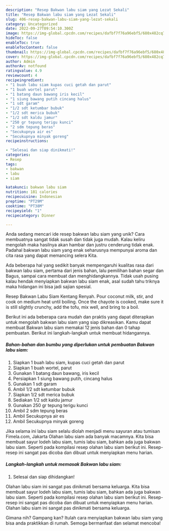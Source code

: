 ```yaml
---
description: "Resep Bakwan labu siam yang Lezat Sekali"
title: "Resep Bakwan labu siam yang Lezat Sekali"
slug: 406-resep-bakwan-labu-siam-yang-lezat-sekali
category: Uncategorized
date: 2022-09-27T09:54:10.300Z
image: https://img-global.cpcdn.com/recipes/dafbf7f76a96ebf5/680x482cq70/bakwan-labu-siam-foto-resep-utama.jpg
hideToc: false
enableToc: true
enableTocContent: false
thumbnail: https://img-global.cpcdn.com/recipes/dafbf7f76a96ebf5/680x482cq70/bakwan-labu-siam-foto-resep-utama.jpg
cover: https://img-global.cpcdn.com/recipes/dafbf7f76a96ebf5/680x482cq70/bakwan-labu-siam-foto-resep-utama.jpg
author: Admin
authorAv: notfound
ratingvalue: 4.9
reviewcount: 4
recipeingredient:
- "1 buah labu siam kupas cuci getah dan parut"
- "1 buah wortel parut"
- "1 batang daun bawang iris kecil"
- "1 siung bawang putih cincang halus"
- "1 sdt garam"
- "1/2 sdt ketumbar bubuk"
- "1/2 sdt merica bubuk"
- "1/2 sdt kaldu jamur"
- "250 gr tepung terigu kunci"
- "2 sdm tepung beras"
- "Secukupnya air es"
- "Secukupnya minyak goreng"
recipeinstructions:

- "Selesai dan siap dinikmati!"
categories:
- Resep
tags:
- bakwan
- labu
- siam

katakunci: bakwan labu siam 
nutrition: 181 calories
recipecuisine: Indonesian
preptime: "PT29M"
cooktime: "PT38M"
recipeyield: "1"
recipecategory: Dinner

---
```





Anda sedang mencari ide resep bakwan labu siam yang unik? Cara membuatnya sangat tidak susah dan tidak juga mudah. Kalau keliru mengolah maka hasilnya akan hambar dan justru cenderung tidak enak. Padahal bakwan labu siam yang enak seharusnya mempunyai aroma dan cita rasa yang dapat memancing selera Kita.





Ada beberapa hal yang sedikit banyak mempengaruhi kualitas rasa dari bakwan labu siam, pertama dari jenis bahan, lalu pemilihan bahan segar dan Bagus, sampai cara membuat dan menghidangkannya. Tidak usah pusing kalau hendak menyiapkan bakwan labu siam enak,      asal sudah tahu triknya maka hidangan ini bisa jadi sajian spesial.














Resep Bakwan Labu Siam Kentang Renyah. Pour coconut milk, stir, and cook on medium heat until boiling. Once the chayote is cooked, make sure it is still slightly crunchy, add the tofu, mix well, and bring to a boil.






Berikut ini ada beberapa cara mudah dan praktis yang dapat diterapkan untuk mengolah bakwan labu siam yang siap dikreasikan. Kamu dapat membuat Bakwan labu siam memakai 12 jenis bahan dan 0 tahap pembuatan. Berikut ini langkah-langkah untuk membuat hidangannya.

<!--inarticleads1-->

##### Bahan-bahan dan bumbu yang diperlukan untuk pembuatan Bakwan labu siam:

1. Siapkan 1 buah labu siam, kupas cuci getah dan parut
1. Siapkan 1 buah wortel, parut
1. Gunakan 1 batang daun bawang, iris kecil
1. Persiapkan 1 siung bawang putih, cincang halus
1. Gunakan 1 sdt garam
1. Ambil 1/2 sdt ketumbar bubuk
1. Siapkan 1/2 sdt merica bubuk
1. Sediakan 1/2 sdt kaldu jamur
1. Gunakan 250 gr tepung terigu kunci
1. Ambil 2 sdm tepung beras
1. Ambil Secukupnya air es
1. Ambil Secukupnya minyak goreng


Jika selama ini labu siam selalu diolah menjadi menu sayuran atau tumisan Fimela.com, Jakarta Olahan labu siam ada banyak macamnya. Kita bisa membuat sayur lodeh labu siam, tumis labu siam, bahkan ada juga bakwan labu siam. Seperti pada kompilasi resep olahan labu siam berikut ini. Resep-resep ini sangat pas dicoba dan dibuat untuk menyiapkan menu harian. 

<!--inarticleads2-->

##### Langkah-langkah untuk memasak Bakwan labu siam:


1. Selesai dan siap dihidangkan!

Olahan labu siam ini sangat pas dinikmati bersama keluarga. Kita bisa membuat sayur lodeh labu siam, tumis labu siam, bahkan ada juga bakwan labu siam. Seperti pada kompilasi resep olahan labu siam berikut ini. Resep-resep ini sangat pas dicoba dan dibuat untuk menyiapkan menu harian. Olahan labu siam ini sangat pas dinikmati bersama keluarga. 

Gimana nih? Gampang kan? Itulah cara menyiapkan bakwan labu siam yang bisa anda praktikkan di rumah. Semoga bermanfaat dan selamat mencoba!

